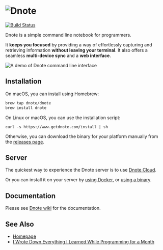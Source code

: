![Dnote](assets/logo.png)
=========================

[![Build Status](https://travis-ci.org/dnote/dnote.svg?branch=master)](https://travis-ci.org/dnote/dnote)

Dnote is a simple command line notebook for programmers.

It **keeps you focused** by providing a way of effortlessly capturing and retrieving information **without leaving your terminal**. It also offers a seamless **multi-device sync** and a **web interface**.

![A demo of Dnote command line interface](assets/cli.gif "Dnote command line interface")

## Installation

On macOS, you can install using Homebrew:

```sh
brew tap dnote/dnote
brew install dnote
```

On Linux or macOS, you can use the installation script:

    curl -s https://www.getdnote.com/install | sh

Otherwise, you can download the binary for your platform manually from the [releases page](https://github.com/dnote/dnote/releases).

## Server

The quickest way to experience the Dnote server is to use [Dnote Cloud](https://app.getdnote.com).

Or you can install it on your server by [using Docker](https://github.com/dnote/dnote/blob/master/host/docker/README.md), or [using a binary](https://github.com/dnote/dnote/blob/master/SELF_HOSTING.md).

## Documentation

Please see [Dnote wiki](https://github.com/dnote/dnote/wiki) for the documentation.

## See Also

- [Homepage](https://www.getdnote.com)
- [I Wrote Down Everything I Learned While Programming for a Month](https://www.getdnote.com/blog/writing-everything-i-learn-coding-for-a-month/)
